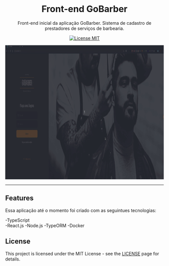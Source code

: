 <h1 align="center">
<br>
<br>
Front-end GoBarber 
</h1>

<p align="center">Front-end inicial da aplicação GoBarber. Sistema de cadastro de prestadores de serviços de barbearia.</p>

<p align="center">
  <a href="https://opensource.org/licenses/MIT">
    <img src="https://img.shields.io/badge/License-MIT-blue.svg" alt="License MIT">
  </a>
</p>

[//]: # (Add your gifs/images here:)
<div>
  <img src="/prev/gif-prev.gif" alt="demo" height="425">
</div> 

<hr />

## Features
[//]: # 

Essa aplicação até o momento foi criado com as seguintues tecnologias:

-TypeScript  
-React.js
-Node.js
-TypeORM
-Docker 

      

## License

This project is licensed under the MIT License - see the [LICENSE](https://opensource.org/licenses/MIT) page for details.
